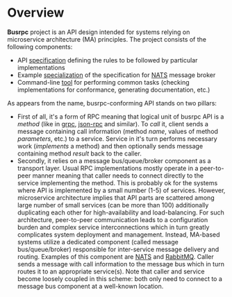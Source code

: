 # Overview

**Busrpc** project is an API design intended for systems relying on microservice architecture (MA) principles. The project consists of the following components:
* API [specification](./busrpc.md) defining the rules to be followed by particular implementations
* Example [specialization](./busrpc-nats.md) of the specification for [NATS](https://nats.io/) message broker
* Command-line [tool](./busrpc-tool.md) for performing common tasks (checking implementations for conformance, generating documentation, etc.)

As appears from the name, busrpc-conforming API stands on two pillars:
* First of all, it's a form of RPC meaning that logical unit of busrpc API is a *method* (like in [grpc](https://grpc.io/), [json-rpc](https://www.jsonrpc.org/) and similar). To *call* it, client sends a message containing call information (method *name*, values of method *parameters*, etc.) to a service. Service in it's turn performs necessary work (*implements* a method) and then optionally sends message containing method *result* back to the caller.
* Secondly, it relies on a message bus/queue/broker component as a transport layer. Usual RPC implementations mostly operate in a peer-to-peer manner meaning that caller needs to connect directly to the service implementing the method. This is probably ok for the systems where API is implemented by a small number (1-5) of services. However, microservice architecture implies that API parts are scattered among large number of small services (can be more than 100) additionally duplicating each other for high-availability and load-balancing. For such architecture, peer-to-peer communication leads to a configuration burden and complex service interconnections which in turn greatly complicates system deployment and management. Instead, MA-based systems utilize a dedicated component (called message bus/queue/broker) responsible for inter-service message delivery and routing. Examples of this component are [NATS](https://nats.io/) and [RabbitMQ](https://rabbitmq.com/). Caller sends a message with call information to the message bus which in turn routes it to an appropriate service(s). Note that caller and service become loosely coupled in this scheme: both only need to connect to a message bus component at a well-known location.
